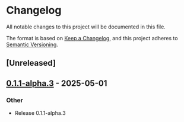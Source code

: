 # Changelog

All notable changes to this project will be documented in this file.

The format is based on [Keep a Changelog](https://keepachangelog.com/en/1.0.0/),
and this project adheres to [Semantic Versioning](https://semver.org/spec/v2.0.0.html).

## [Unreleased]

## [0.1.1-alpha.3](https://github.com/flashbots/contender/releases/tag/contender_testfile-v0.1.1-alpha.3) - 2025-05-01

### Other

- Release 0.1.1-alpha.3
